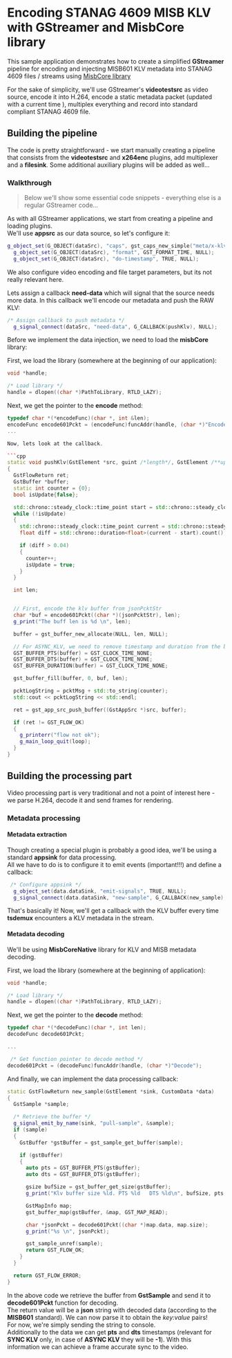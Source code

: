 # Encoding STANAG 4609 MISB KLV with GStreamer and MisbCore library

 This sample application demonstrates how to create a simplified **GStreamer** pipeline for encoding and injecting MISB601 KLV metadata into STANAG 4609 files / streams using [MisbCore library](https://www.impleotv.com/content/misbcore/help/index.html)  
 

For the sake of simplicity, we'll use GStreamer's **videotestsrc** as video source, encode it into H.264, encode a static metadata packet (updated with a current time ), multiplex everything and record into standard compliant STANAG 4609 file.

## Building the pipeline

The code is pretty straightforward - we start manually creating a pipeline that consists from the **videotestsrc** and **x264enc** plugins, add multiplexer and a **filesink**. Some additional auxiliary plugins will be added as well...  


### Walkthrough

> Below we'll show some essential code snippets - everything else is a regular GStreamer code...

As with all GStreamer applications, we start from creating a pipeline and loading plugins.  
We'll use **appsrc** as our data source, so let's configure it:  

```cpp
g_object_set(G_OBJECT(dataSrc), "caps", gst_caps_new_simple("meta/x-klv", "parsed", G_TYPE_BOOLEAN, TRUE, "spare", G_TYPE_BOOLEAN, TRUE, "is-live", G_TYPE_BOOLEAN, TRUE, NULL), NULL);
  g_object_set(G_OBJECT(dataSrc), "format", GST_FORMAT_TIME, NULL);
  g_object_set(G_OBJECT(dataSrc), "do-timestamp", TRUE, NULL);
```

We also configure video encoding and file target parameters, but its not really relevant here.

Lets assign a callback **need-data** which will signal that the source needs more data. In this callback we'll encode our metadata and push the RAW KLV:   

```cpp
/* Assign callback to push metadata */
  g_signal_connect(dataSrc, "need-data", G_CALLBACK(pushKlv), NULL);
```

Before we implement the data injection, we need to load the **misbCore** library:  

First, we load the library (somewhere at the beginning of our application):  

```cpp
void *handle;

/* Load library */
handle = dlopen((char *)PathToLibrary, RTLD_LAZY);
```

Next, we get the pointer to the **encode** method:  


```cpp
typedef char *(*encodeFunc)(char *, int &len);
encodeFunc encode601Pckt = (encodeFunc)funcAddr(handle, (char *)"Encode");
...

Now, lets look at the callback. 

```cpp
static void pushKlv(GstElement *src, guint /*length*/, GstElement /**update*/)
{
  GstFlowReturn ret;
  GstBuffer *buffer;
  static int counter = {0};
  bool isUpdate{false};

  std::chrono::steady_clock::time_point start = std::chrono::steady_clock::now();
  while (!isUpdate)
  {
    std::chrono::steady_clock::time_point current = std::chrono::steady_clock::now();
    float diff = std::chrono::duration<float>(current - start).count();

    if (diff > 0.04)
    {
      counter++;
      isUpdate = true;
    }
  }

  int len;


  // First, encode the klv buffer from jsonPcktStr
  char *buf = encode601Pckt((char *)(jsonPcktStr), len);
  g_print("The buff len is %d \n", len);

  buffer = gst_buffer_new_allocate(NULL, len, NULL);

  // For ASYNC_KLV, we need to remove timestamp and duration from the buffer
  GST_BUFFER_PTS(buffer) = GST_CLOCK_TIME_NONE;
  GST_BUFFER_DTS(buffer) = GST_CLOCK_TIME_NONE;
  GST_BUFFER_DURATION(buffer) = GST_CLOCK_TIME_NONE;

  gst_buffer_fill(buffer, 0, buf, len);

  pcktLogString = pcktMsg + std::to_string(counter);
  std::cout << pcktLogString << std::endl;

  ret = gst_app_src_push_buffer((GstAppSrc *)src, buffer);

  if (ret != GST_FLOW_OK)
  {
    g_printerr("flow not ok");
    g_main_loop_quit(loop);
  }
}


```

## Building the processing part

Video processing part is very traditional and not a point of interest here - we parse H.264, decode it and send frames for rendering.

### Metadata processing

#### Metadata extraction

Though creating a special plugin is probably a good idea, we'll be using a standard **appsink** for data processing.  
All we have to do is to configure it to emit events (important!!!) and define a callback:  

```cpp
 /* Configure appsink */
  g_object_set(data.dataSink, "emit-signals", TRUE, NULL);
  g_signal_connect(data.dataSink, "new-sample", G_CALLBACK(new_sample), &data);
```

That's basically it! Now, we'll get a callback with the KLV buffer every time **tsdemux** encounters a KLV metadata in the stream.

#### Metadata decoding

We'll be using **MisbCoreNative** library for KLV and MISB metadata decoding.  

First, we load the library (somewhere at the beginning of application):  

```cpp
void *handle;

/* Load library */
handle = dlopen((char *)PathToLibrary, RTLD_LAZY);

```

Next, we get the pointer to the **decode** method:  


```cpp
typedef char *(*decodeFunc)(char *, int len);
decodeFunc decode601Pckt;

...

 /* Get function pointer to decode method */
decode601Pckt = (decodeFunc)funcAddr(handle, (char *)"Decode");

```

And finally, we can implement the data processing callback:  

```cpp
static GstFlowReturn new_sample(GstElement *sink, CustomData *data)
{
  GstSample *sample;

  /* Retrieve the buffer */
  g_signal_emit_by_name(sink, "pull-sample", &sample);
  if (sample)
  {
    GstBuffer *gstBuffer = gst_sample_get_buffer(sample);

    if (gstBuffer)
    {
      auto pts = GST_BUFFER_PTS(gstBuffer);
      auto dts = GST_BUFFER_DTS(gstBuffer);

      gsize bufSize = gst_buffer_get_size(gstBuffer);
      g_print("Klv buffer size %ld. PTS %ld   DTS %ld\n", bufSize, pts, dts);

      GstMapInfo map;
      gst_buffer_map(gstBuffer, &map, GST_MAP_READ);

      char *jsonPckt = decode601Pckt((char *)map.data, map.size);
      g_print("%s \n", jsonPckt);

      gst_sample_unref(sample);
      return GST_FLOW_OK;
    }
  }

  return GST_FLOW_ERROR;
}
```

In the above code we retrieve the buffer from **GstSample** and send it to **decode601Pckt** function for decoding.  
The return value will be a **json** string with decoded data (according to the **MISB601** standard). We can now parse it to obtain the *key:value* pairs!  
For now, we're simply sending the string to console.  
Additionally to the data we can get **pts** and **dts** timestamps (relevant for **SYNC KLV** only, in case of **ASYNC KLV** they will be **-1**). With this information we can achieve a frame accurate sync to the video.

